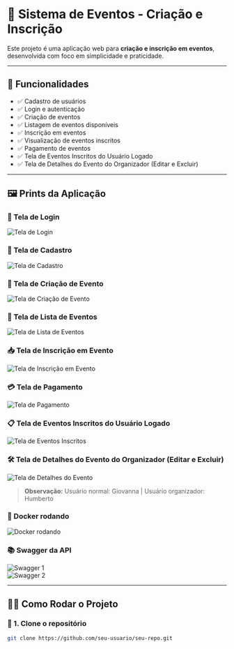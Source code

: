 # 📅 Sistema de Eventos - Criação e Inscrição

Este projeto é uma aplicação web para **criação e inscrição em eventos**, desenvolvida com foco em simplicidade e praticidade.

---

## 🚀 Funcionalidades

- ✅ Cadastro de usuários  
- ✅ Login e autenticação  
- ✅ Criação de eventos  
- ✅ Listagem de eventos disponíveis  
- ✅ Inscrição em eventos  
- ✅ Visualização de eventos inscritos  
- ✅ Pagamento de eventos
- ✅ Tela de Eventos Inscritos do Usuário Logado
- ✅ Tela de Detalhes do Evento do Organizador (Editar e Excluir)

---

## 🖼️ Prints da Aplicação

### 🔐 Tela de Login
![Tela de Login](./Login.png)

### 📝 Tela de Cadastro
![Tela de Cadastro](./Register.png)

### 🎉 Tela de Criação de Evento
![Tela de Criação de Evento](./CriaçâoEvento.png)

### 📃 Tela de Lista de Eventos
![Tela de Lista de Eventos](./ListagemEventos.png)

### 📥 Tela de Inscrição em Evento
![Tela de Inscrição em Evento](./InscricaoEventos.png)

### 💳 Tela de Pagamento
![Tela de Pagamento](./Pagamento.png)

### 📋 Tela de Eventos Inscritos do Usuário Logado
![Tela de Eventos Inscritos](./ListaInscricoes.png)

### 🛠️ Tela de Detalhes do Evento do Organizador (Editar e Excluir)
![Tela de Detalhes do Evento](./DetalhesEvento.png)

> **Observação:** Usuário normal: Giovanna | Usuário organizador: Humberto

### 🐳 Docker rodando
![Docker rodando](./docker.png)

### 📚 Swagger da API
![Swagger 1](./Swagger1.png)  
![Swagger 2](./Swagger2.png)

---

## 🧑‍💻 Como Rodar o Projeto

### 🔹 1. Clone o repositório
```bash
git clone https://github.com/seu-usuario/seu-repo.git
